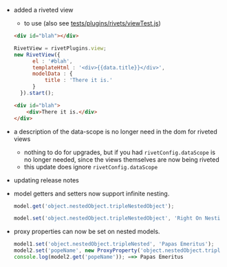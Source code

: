 * added a riveted view
    * to use (also see [tests/plugins/rivets/viewTest.js](../tests/plugins/rivets/viewTest.js))

    ```html
    <div id="blah"></div>
    ```

    ```javascript
    RivetView = rivetPlugins.view;
    new RivetView({
          el : '#blah',
          templateHtml : '<div>{{data.title}}</div>',
          modelData : {
              title : 'There it is.'
          }
      }).start();
    ```

    ```html
    <div id="blah">
        <div>There it is.</div>
    </div>
    ```


* a description of the data-scope is no longer need in the dom for riveted views
    * nothing to do for upgrades, but if you had `rivetConfig.dataScope` is no longer needed, since the views themselves are now being riveted
    * this update does ignore `rivetConfig.dataScope`
* updating release notes
* model getters and setters now support infinite nesting.

    ```javascript
    model.get('object.nestedObject.tripleNestedObject');

    model.set('object.nestedObject.tripleNestedObject', 'Right On Nesting!');
    ```

* proxy properties can now be set on nested models.

    ```javascript
    model1.set('object.nestedObject.tripleNested', 'Papas Emeritus');
    model2.set('popeName', new ProxyProperty('object.nestedObject.tripleNested', model1));
    console.log(model2.get('popeName')); ==> Papas Emeritus
    ```
